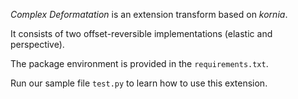 *Complex Deformatation* is an extension transform based on *kornia*.

It consists of two offset-reversible implementations (elastic and perspective).

The package environment is provided in the `requirements.txt`.

Run our sample file `test.py` to learn how to use this extension.
